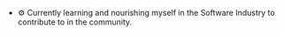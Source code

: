 - ⚙️ Currently learning and nourishing myself in the Software Industry to contribute to in the community.


<!---
Ba6sa/Ba6sa is a ✨ special ✨ repository because its `README.md` (this file) appears on your GitHub profile.
You can click the Preview link to take a look at your changes.
- 📌 Seeking the pinnacle of life!
--->
